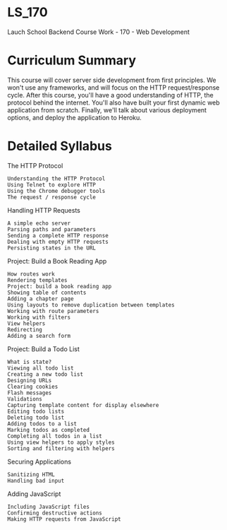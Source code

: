 # LS_170
Lauch School Backend Course Work - 170 - Web Development

# Curriculum Summary
This course will cover server side development from first principles. We won't use any frameworks, and will focus on the HTTP request/response cycle. After this course, you'll have a good understanding of HTTP, the protocol behind the internet. You'll also have built your first dynamic web application from scratch. Finally, we'll talk about various deployment options, and deploy the application to Heroku.

# Detailed Syllabus
The HTTP Protocol

    Understanding the HTTP Protocol
    Using Telnet to explore HTTP
    Using the Chrome debugger tools
    The request / response cycle

Handling HTTP Requests

    A simple echo server
    Parsing paths and parameters
    Sending a complete HTTP response
    Dealing with empty HTTP requests
    Persisting states in the URL

Project: Build a Book Reading App

    How routes work
    Rendering templates
    Project: build a book reading app
    Showing table of contents
    Adding a chapter page
    Using layouts to remove duplication between templates
    Working with route parameters
    Working with filters
    View helpers
    Redirecting
    Adding a search form

Project: Build a Todo List

    What is state?
    Viewing all todo list
    Creating a new todo list
    Designing URLs
    Clearing cookies
    Flash messages
    Validations
    Capturing template content for display elsewhere
    Editing todo lists
    Deleting todo list
    Adding todos to a list
    Marking todos as completed
    Completing all todos in a list
    Using view helpers to apply styles
    Sorting and filtering with helpers

Securing Applications

    Sanitizing HTML
    Handling bad input

Adding JavaScript

    Including JavaScript files
    Confirming destructive actions
    Making HTTP requests from JavaScript

